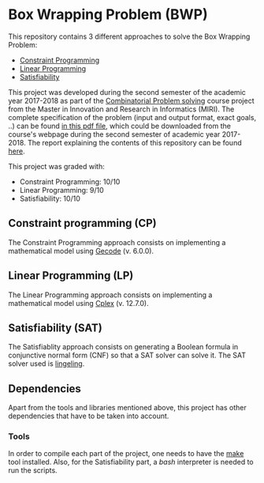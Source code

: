 # Box Wrapping Problem (BWP)

This repository contains 3 different approaches to solve the Box Wrapping Problem:
* [Constraint Programming](https://github.com/lluisalemanypuig/box-wrapping/tree/master/CP)
* [Linear Programming](https://github.com/lluisalemanypuig/box-wrapping/tree/master/LP)
* [Satisfiability](https://github.com/lluisalemanypuig/box-wrapping/tree/master/SAT)

This project was developed during the second semester of the academic year 2017-2018 as part
of the [Combinatorial Problem solving](http://www.cs.upc.edu/~erodri/webpage/cps/cps.html)
course project from the Master in Innovation and Research in Informatics (MIRI).
The complete specification of the problem (input and output format, exact goals, ..) can be found
[in this pdf file](https://github.com/lluisalemanypuig/box-wrapping/blob/master/statement.pdf), which could be downloaded
from the course's webpage during the second semester of academic year 2017-2018. The report explaining the contents of
this repository can be found [here](https://github.com/lluisalemanypuig/box-wrapping/blob/master/report.pdf).

This project was graded with:
* Constraint Programming: 10/10
* Linear Programming: 9/10
* Satisfiability: 10/10

## Constraint programming (CP)

The Constraint Programming approach consists on implementing a mathematical model using
[Gecode](http://www.gecode.org/doc-latest/reference/index.html) (v. 6.0.0).

## Linear Programming (LP)

The Linear Programming approach consists on implementing a mathematical model using
[Cplex](https://www.ibm.com/support/knowledgecenter/SS9UKU_12.7.0/com.ibm.cplex.zos.help/CPLEX/homepages/CPLEX_Z.html)
(v. 12.7.0).

## Satisfiability (SAT)

The Satisfiablity approach consists on generating a Boolean formula in conjunctive normal
form (CNF) so that a SAT solver can solve it. The SAT solver used is [lingeling](https://github.com/arminbiere/lingeling).

## Dependencies

Apart from the tools and libraries mentioned above, this project has other dependencies
that have to be taken into account.

### Tools

In order to compile each part of the project, one needs to have the [make](https://www.gnu.org/software/make/) tool installed.
Also, for the Satisfiability part, a _bash_ interpreter is needed to run the scripts.
